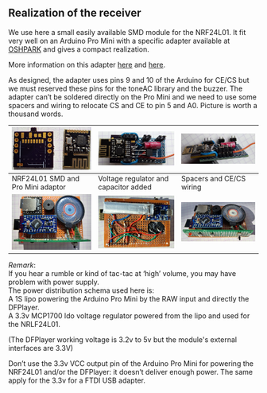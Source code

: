 ## Realization of the receiver

We use here a small easily available SMD module for the NRF24L01.
It fit very well on an Arduino Pro Mini with a specific adapter available at
[OSHPARK](https://oshpark.com/shared_projects/CtW4Xaow) and gives a compact realization.  

More information on this adapter [here](http://www.thinkering.de/cms/?p=687) and [here](https://forum.mysensors.org/topic/6220/nrf24l01-1-27mm-arduino-pro-mini-adapter-board). 

As designed, the adapter uses pins 9 and 10 of the Arduino for CE/CS but we must reserved these pins for the toneAC library and the buzzer.
The adapter can’t be soldered directly on the Pro Mini and we need to use some spacers and wiring to relocate CS and CE to pin 5 and A0. Picture is worth a thousand words.

|<img src="/images/NRF24L SMD.jpg" width="200">|<img src="/images/Pro Mini NRF24L_1.jpg" width="300">|<img src="/images/Pro Mini NRF24L_2.jpg" width="300">|
|-------|-----|----|
| NRF24L01 SMD and Pro Mini adaptor|Voltage regulator and capacitor added|Spacers and CE/CS wiring| 
|<img src="/images/recept_1.jpg" width="300">|<img src="/images/recept_2.jpg" width="300">|<img src="/images/recept_3.jpg" width="300">|  

*Remark*:  
If you hear a rumble or kind of tac-tac at ‘high’ volume, you may have problem with power supply.  
The power distribution schema used here is:  
A 1S lipo powering the Arduino Pro Mini by the RAW input and directly the DFPlayer.  
A 3.3v MCP1700 ldo voltage regulator powered from the lipo and used for the NRLF24L01.  

(The DFPlayer working voltage is 3.2v to 5v but the module's external interfaces are 3.3V)  

Don’t use the 3.3v VCC output pin of the Arduino Pro Mini for powering the NRF24L01 and/or the DFPlayer: it doesn’t deliver enough power.
The same apply for the 3.3v for a FTDI USB adapter.
